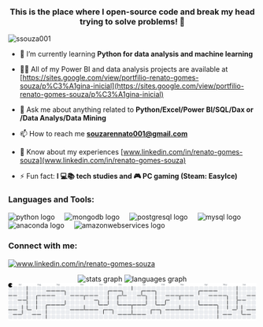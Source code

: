 <h3 align="center">This is the place where I open-source code and break my head trying to solve problems! 🤯</h3>

<p align="left"> <img src="https://komarev.com/ghpvc/?username=ssouza001&label=Profile%20views&color=0e75b6&style=flat" alt="ssouza001" /> </p>


- 🌱 I’m currently learning **Python for data analysis and machine learning**

- 👨‍💻 All of my Power BI and data analysis projects are available at [https://sites.google.com/view/portfilio-renato-gomes-souza/p%C3%A1gina-inicial](https://sites.google.com/view/portfilio-renato-gomes-souza/p%C3%A1gina-inicial)

- 💬 Ask me about anything related to **Python/Excel/Power BI/SQL/Dax or /Data Analys/Data Mining**

- 📫 How to reach me **souzarennato001@gmail.com**

- 📄 Know about my experiences [www.linkedin.com/in/renato-gomes-souza](www.linkedin.com/in/renato-gomes-souza)

- ⚡ Fun fact: **I 💻📚 tech studies and 🎮 PC gaming (Steam: EasyIce)**

<h3 align="left">Languages and Tools:</h3>
<div align="left">
  <img src="https://cdn.jsdelivr.net/gh/devicons/devicon/icons/python/python-original.svg" height="30" alt="python logo"  />
  <img width="12" />
  <img src="https://cdn.jsdelivr.net/gh/devicons/devicon/icons/mongodb/mongodb-original.svg" height="30" alt="mongodb logo"  />
  <img width="12" />
  <img src="https://cdn.jsdelivr.net/gh/devicons/devicon/icons/postgresql/postgresql-original.svg" height="30" alt="postgresql logo"  />
  <img width="12" />
  <img src="https://cdn.jsdelivr.net/gh/devicons/devicon/icons/mysql/mysql-original.svg" height="30" alt="mysql logo"  />
  <img width="12" />
  <img src="https://cdn.jsdelivr.net/gh/devicons/devicon/icons/anaconda/anaconda-original.svg" height="30" alt="anaconda logo"  />
  <img width="12" />
  <img src="https://cdn.jsdelivr.net/gh/devicons/devicon/icons/amazonwebservices/amazonwebservices-line-wordmark.svg" height="30" alt="amazonwebservices logo"  />
</div>

<h3 align="left">Connect with me:</h3>
<p align="left">
<a href="https://linkedin.com/in/www.linkedin.com/in/renato-gomes-souza" target="blank"><img align="center" src="https://raw.githubusercontent.com/rahuldkjain/github-profile-readme-generator/master/src/images/icons/Social/linked-in-alt.svg" alt="www.linkedin.com/in/renato-gomes-souza" height="30" width="40" /></a>
</p>


<div align="center">
  <img src="https://github-readme-stats.vercel.app/api?username=Ssouza001&hide_title=false&hide_rank=false&show_icons=true&include_all_commits=true&count_private=true&disable_animations=false&theme=dark&locale=en&hide_border=false" height="150" alt="stats graph"  />
  <img src="https://github-readme-stats.vercel.app/api/top-langs?username=Ssouza001&locale=en&hide_title=false&layout=compact&card_width=320&langs_count=3&theme=dark&hide_border=false" height="150" alt="languages graph"  />
</div>


<picture>
  <source media="(prefers-color-scheme: dark)" srcset="https://raw.githubusercontent.com/Ssouza001/Ssouza001/output/pacman-contribution-graph-dark.svg">
  <source media="(prefers-color-scheme: light)" srcset="https://raw.githubusercontent.com/Ssouza001/Ssouza001/output/pacman-contribution-graph.svg">
  <img alt="pacman contribution graph" src="https://raw.githubusercontent.com/Ssouza001/ssouza001/output/pacman-contribution-graph.svg">
</picture>
